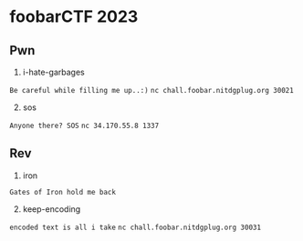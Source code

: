 # foobarCTF 2023
## Pwn
1.  i-hate-garbages

```Be careful while filling me up..:)```
```nc chall.foobar.nitdgplug.org 30021```

2. sos

```Anyone there? SOS```
```nc 34.170.55.8 1337```

## Rev
1. iron

```Gates of Iron hold me back```

2. keep-encoding

```encoded text is all i take```
```nc chall.foobar.nitdgplug.org 30031```